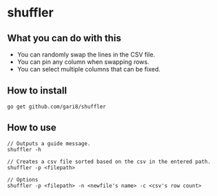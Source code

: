 # shuffler


## What you can do with this
- You can randomly swap the lines in the CSV file.
- You can pin any column when swapping rows.
- You can select multiple columns that can be fixed.

## How to install
```
go get github.com/gari8/shuffler
```

## How to use
```
// Outputs a guide message.
shuffler -h

// Creates a csv file sorted based on the csv in the entered path.
shuffler -p <filepath>

// Options
shuffler -p <filepath> -n <newfile's name> -c <csv's row count>
```
